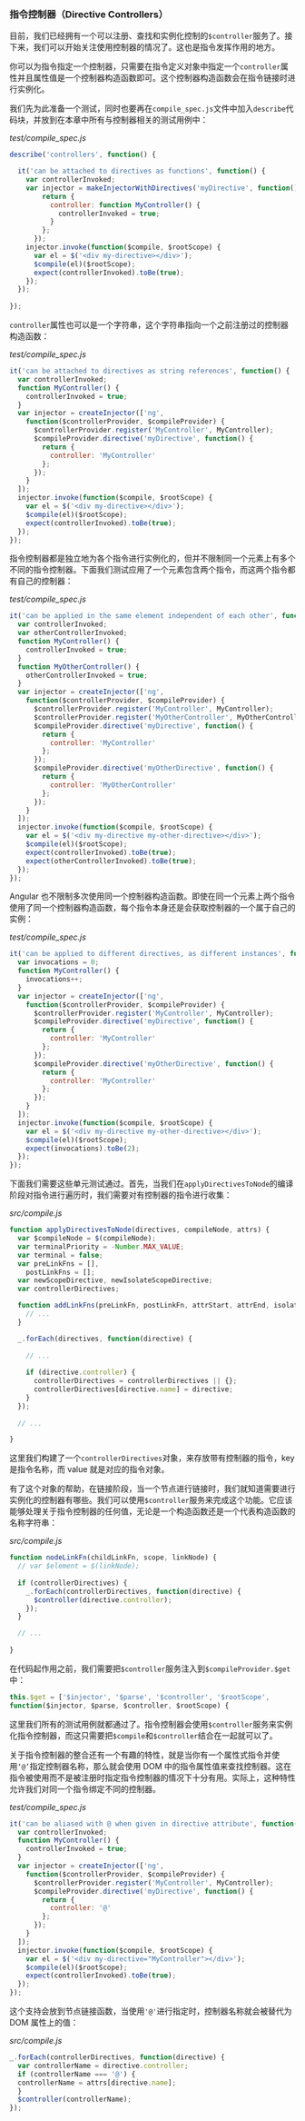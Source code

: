 ### 指令控制器（Directive Controllers）

目前，我们已经拥有一个可以注册、查找和实例化控制的`$controller`服务了。接下来，我们可以开始关注使用控制器的情况了。这也是指令发挥作用的地方。

你可以为指令指定一个控制器，只需要在指令定义对象中指定一个`controller`属性并且属性值是一个控制器构造函数即可。这个控制器构造函数会在指令链接时进行实例化。

我们先为此准备一个测试，同时也要再在`compile_spec.js`文件中加入`describe`代码块，并放到在本章中所有与控制器相关的测试用例中：

_test/compile_spec.js_

```js
describe('controllers', function() {

  it('can be attached to directives as functions', function() {
    var controllerInvoked;
    var injector = makeInjectorWithDirectives('myDirective', function() {
        return {
          controller: function MyController() {
            controllerInvoked = true;
          }
        };
      });
    injector.invoke(function($compile, $rootScope) {
      var el = $('<div my-directive></div>');
      $compile(el)($rootScope);
      expect(controllerInvoked).toBe(true);
    });
  });
  
});
```

`controller`属性也可以是一个字符串，这个字符串指向一个之前注册过的控制器构造函数：

_test/compile_spec.js_

```js
it('can be attached to directives as string references', function() {
  var controllerInvoked;
  function MyController() {
    controllerInvoked = true;
  }
  var injector = createInjector(['ng',
    function($controllerProvider, $compileProvider) {
      $controllerProvider.register('MyController', MyController);
      $compileProvider.directive('myDirective', function() {
        return {
          controller: 'MyController'
        };
      });
    }
  ]);
  injector.invoke(function($compile, $rootScope) {
    var el = $('<div my-directive></div>');
    $compile(el)($rootScope);
    expect(controllerInvoked).toBe(true);
  });
});
```

指令控制器都是独立地为各个指令进行实例化的，但并不限制同一个元素上有多个不同的指令控制器。下面我们测试应用了一个元素包含两个指令，而这两个指令都有自己的控制器：

_test/compile_spec.js_

```js
it('can be applied in the same element independent of each other', function() {
  var controllerInvoked;
  var otherControllerInvoked;
  function MyController() {
    controllerInvoked = true;
  }
  function MyOtherController() {
    otherControllerInvoked = true;
  }
  var injector = createInjector(['ng',
    function($controllerProvider, $compileProvider) {
      $controllerProvider.register('MyController', MyController);
      $controllerProvider.register('MyOtherController', MyOtherController);
      $compileProvider.directive('myDirective', function() {
        return {
          controller: 'MyController'
        };
      });
      $compileProvider.directive('myOtherDirective', function() {
        return {
          controller: 'MyOtherController'
        };
      });
    }
  ]);
  injector.invoke(function($compile, $rootScope) {
    var el = $('<div my-directive my-other-directive></div>');
    $compile(el)($rootScope);
    expect(controllerInvoked).toBe(true);
    expect(otherControllerInvoked).toBe(true);
  });
});
```

Angular 也不限制多次使用同一个控制器构造函数。即使在同一个元素上两个指令使用了同一个控制器构造函数，每个指令本身还是会获取控制器的一个属于自己的实例：

_test/compile_spec.js_

```js
it('can be applied to different directives, as different instances', function() {
  var invocations = 0;
  function MyController() {
    invocations++;
  }
  var injector = createInjector(['ng',
    function($controllerProvider, $compileProvider) {
      $controllerProvider.register('MyController', MyController);
      $compileProvider.directive('myDirective', function() {
        return {
          controller: 'MyController'
        };
      });
      $compileProvider.directive('myOtherDirective', function() {
        return {
          controller: 'MyController'
        };
      });
    }
  ]);
  injector.invoke(function($compile, $rootScope) {
    var el = $('<div my-directive my-other-directive></div>');
    $compile(el)($rootScope);
    expect(invocations).toBe(2);
  });
});
```

下面我们需要这些单元测试通过。首先，当我们在`applyDirectivesToNode`的编译阶段对指令进行遍历时，我们需要对有控制器的指令进行收集：

_src/compile.js_

```js
function applyDirectivesToNode(directives, compileNode, attrs) {
  var $compileNode = $(compileNode);
  var terminalPriority = -Number.MAX_VALUE;
  var terminal = false;
  var preLinkFns = [],
    postLinkFns = [];
  var newScopeDirective, newIsolateScopeDirective;
  var controllerDirectives;

  function addLinkFns(preLinkFn, postLinkFn, attrStart, attrEnd, isolateScope) {
    // ...
  }

  _.forEach(directives, function(directive) {
  
    // ...
  
    if (directive.controller) {
      controllerDirectives = controllerDirectives || {};
      controllerDirectives[directive.name] = directive;
    }
  });
  
  // ...

}
```

这里我们构建了一个`controllerDirectives`对象，来存放带有控制器的指令，key 是指令名称，而 value 就是对应的指令对象。

有了这个对象的帮助，在链接阶段，当一个节点进行链接时，我们就知道需要进行实例化的控制器有哪些。我们可以使用`$controller`服务来完成这个功能。它应该能够处理关于指令控制器的任何值，无论是一个构造函数还是一个代表构造函数的名称字符串：

_src/compile.js_

```js
function nodeLinkFn(childLinkFn, scope, linkNode) {
  // var $element = $(linkNode);
  
  if (controllerDirectives) {
    _.forEach(controllerDirectives, function(directive) {
      $controller(directive.controller);
    });
  }

  // ...
  
}
```

在代码起作用之前，我们需要把`$controller`服务注入到`$compileProvider.$get`中：

```js
this.$get = ['$injector', '$parse', '$controller', '$rootScope',
function($injector, $parse, $controller, $rootScope) {
```

这里我们所有的测试用例就都通过了。指令控制器会使用`$controller`服务来实例化指令控制器，而这只需要把`$compile`和`$controller`结合在一起就可以了。

关于指令控制器的整合还有一个有趣的特性，就是当你有一个属性式指令并使用`‘@’`指定控制器名称，那么就会使用 DOM 中的指令属性值来查找控制器。这在指令被使用而不是被注册时指定指令控制器的情况下十分有用。实际上，这种特性允许我们对同一个指令绑定不同的控制器。

_test/compile_spec.js_

```js
it('can be aliased with @ when given in directive attribute', function() {
  var controllerInvoked;
  function MyController() {
    controllerInvoked = true;
  }
  var injector = createInjector(['ng',
    function($controllerProvider, $compileProvider) {
      $controllerProvider.register('MyController', MyController);
      $compileProvider.directive('myDirective', function() {
        return {
          controller: '@'
        };
      });
    }
  ]);
  injector.invoke(function($compile, $rootScope) {
    var el = $('<div my-directive="MyController"></div>');
    $compile(el)($rootScope);
    expect(controllerInvoked).toBe(true);
  });
});
```

这个支持会放到节点链接函数，当使用`'@'`进行指定时，控制器名称就会被替代为 DOM 属性上的值：

_src/compile.js_

```js
_.forEach(controllerDirectives, function(directive) {
  var controllerName = directive.controller;
  if (controllerName === '@') {
  controllerName = attrs[directive.name];
  }
  $controller(controllerName);
});
```